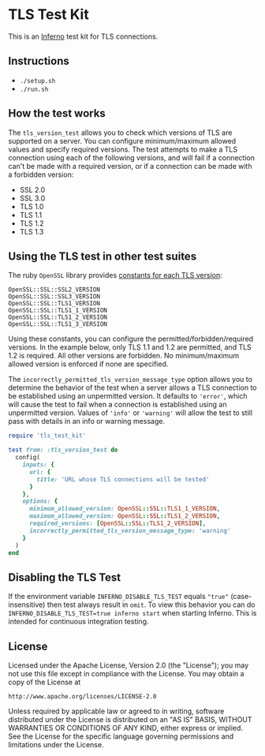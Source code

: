 # TLS Test Kit

This is an [Inferno](https://github.com/inferno-community/inferno-core) test kit
for TLS connections.

## Instructions

- `./setup.sh`
- `./run.sh`

## How the test works

The `tls_version_test` allows you to check which versions of TLS are supported
on a server. You can configure minimum/maximum allowed values and specify
required versions. The test attempts to make a TLS connection using each of the
following versions, and will fail if a connection can't be made with a required
version, or if a connection can be made with a forbidden version:

- SSL 2.0
- SSL 3.0
- TLS 1.0
- TLS 1.1
- TLS 1.2
- TLS 1.3

## Using the TLS test in other test suites

The ruby `OpenSSL` library provides
[constants for each TLS version](https://ruby-doc.org/stdlib-2.7.3/libdoc/openssl/rdoc/OpenSSL/SSL.html):
```
OpenSSL::SSL::SSL2_VERSION
OpenSSL::SSL::SSL3_VERSION
OpenSSL::SSL::TLS1_VERSION
OpenSSL::SSL::TLS1_1_VERSION
OpenSSL::SSL::TLS1_2_VERSION
OpenSSL::SSL::TLS1_3_VERSION
```

Using these constants, you can configure the permitted/forbidden/required
versions. In the example below, only TLS 1.1 and 1.2 are permitted, and TLS 1.2
is required. All other versions are forbidden. No minimum/maximum allowed
version is enforced if none are specified.

The `incorrectly_permitted_tls_version_message_type` option allows you to
determine the behavior of the test when a server allows a TLS connection to be
established using an unpermitted version. It defaults to `'error'`, which will
cause the test to fail when a connection is established using an unpermitted
version. Values of `'info'` or `'warning'` will allow the test to still pass
with details in an info or warning message.

```ruby
require 'tls_test_kit'

test from: :tls_version_test do
  config(
    inputs: {
      url: {
        title: 'URL whose TLS connections will be tested'
      }
    },
    options: {
      minimum_allowed_version: OpenSSL::SSL::TLS1_1_VERSION,
      maximum_allowed_version: OpenSSL::SSL::TLS1_2_VERSION,
      required_versions: [OpenSSL::SSL::TLS1_2_VERSION],
      incorrectly_permitted_tls_version_message_type: 'warning'
    }
  )
end
```

## Disabling the TLS Test

If the environment variable `INFERNO_DISABLE_TLS_TEST` equals `"true"`
(case-insensitive) then test always result in `omit`. To view this behavior you
can do `INFERNO_DISABLE_TLS_TEST=true inferno start` when starting Inferno.
This is intended for continuous integration testing.

## License

Licensed under the Apache License, Version 2.0 (the "License"); you may not use
this file except in compliance with the License. You may obtain a copy of the
License at
```
http://www.apache.org/licenses/LICENSE-2.0
```
Unless required by applicable law or agreed to in writing, software distributed
under the License is distributed on an "AS IS" BASIS, WITHOUT WARRANTIES OR
CONDITIONS OF ANY KIND, either express or implied. See the License for the
specific language governing permissions and limitations under the License.
